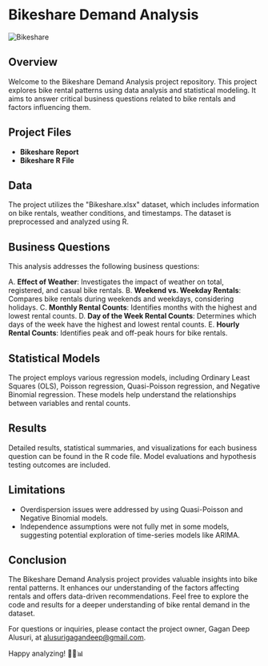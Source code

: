 # Bikeshare Demand Analysis

![Bikeshare](https://www.eastbaytimes.com/wp-content/uploads/2016/07/20140407__0408bikeshare1.jpg?w=645)

## Overview
Welcome to the Bikeshare Demand Analysis project repository. This project explores bike rental patterns using data analysis and statistical modeling. It aims to answer critical business questions related to bike rentals and factors influencing them.

## Project Files
- **Bikeshare Report**
- **Bikeshare R File**

## Data
The project utilizes the "Bikeshare.xlsx" dataset, which includes information on bike rentals, weather conditions, and timestamps. The dataset is preprocessed and analyzed using R.

## Business Questions
This analysis addresses the following business questions:

A. **Effect of Weather**: Investigates the impact of weather on total, registered, and casual bike rentals.
B. **Weekend vs. Weekday Rentals**: Compares bike rentals during weekends and weekdays, considering holidays.
C. **Monthly Rental Counts**: Identifies months with the highest and lowest rental counts.
D. **Day of the Week Rental Counts**: Determines which days of the week have the highest and lowest rental counts.
E. **Hourly Rental Counts**: Identifies peak and off-peak hours for bike rentals.

## Statistical Models
The project employs various regression models, including Ordinary Least Squares (OLS), Poisson regression, Quasi-Poisson regression, and Negative Binomial regression. These models help understand the relationships between variables and rental counts.

## Results
Detailed results, statistical summaries, and visualizations for each business question can be found in the R code file. Model evaluations and hypothesis testing outcomes are included.

## Limitations
- Overdispersion issues were addressed by using Quasi-Poisson and Negative Binomial models.
- Independence assumptions were not fully met in some models, suggesting potential exploration of time-series models like ARIMA.

## Conclusion
The Bikeshare Demand Analysis project provides valuable insights into bike rental patterns. It enhances our understanding of the factors affecting rentals and offers data-driven recommendations. Feel free to explore the code and results for a deeper understanding of bike rental demand in the dataset.

For questions or inquiries, please contact the project owner, Gagan Deep Alusuri, at alusurigagandeep@gmail.com.

Happy analyzing! 🚴‍♂️📊
